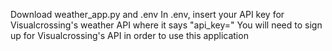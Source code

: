 Download weather_app.py and .env
In .env, insert your API key for Visualcrossing's weather API where it says "api_key="
You will need to sign up for Visualcrossing's API in order to use this application
